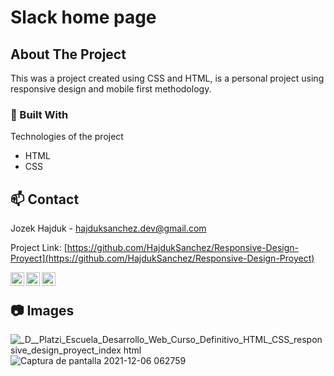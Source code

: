 # Slack home page
<!-- ABOUT THE PROJECT -->
## About The Project

This was a project created using CSS and HTML, is a personal project using responsive design and mobile first methodology.

### 🚧 Built With
Technologies of the project
* HTML
* CSS

<!-- CONTACT -->
## 📫 Contact

Jozek Hajduk - hajduksanchez.dev@gmail.com

Project Link: [https://github.com/HajdukSanchez/Responsive-Design-Proyect](https://github.com/HajdukSanchez/Responsive-Design-Proyect)

[<img align="left" alt="LinkedIn" width="22px" src="https://cdn.jsdelivr.net/npm/simple-icons@v3/icons/linkedin.svg" />](https://www.linkedin.com/in/jozek-hajduk/)
[<img align="left" alt="Twitter" width="22px" src="https://cdn.jsdelivr.net/npm/simple-icons@v3/icons/twitter.svg" />](https://twitter.com/HajdukJozek)
[<img align="left" alt="GitHub" width="22px" src="https://cdn.jsdelivr.net/npm/simple-icons@v3/icons/github.svg" />](https://github.com/HajdukSanchez)

<br>

<!-- IMAGES -->
## 📷 Images
![_D__Platzi_Escuela_Desarrollo_Web_Curso_Definitivo_HTML_CSS_responsive_design_proyect_index html](https://user-images.githubusercontent.com/76627513/144839040-1cdbf54c-5cd6-4199-8ebe-23acbe606bdc.png)
![Captura de pantalla 2021-12-06 062759](https://user-images.githubusercontent.com/76627513/144839047-f35ade3b-abae-4316-9b6e-22c1658776fa.png)
